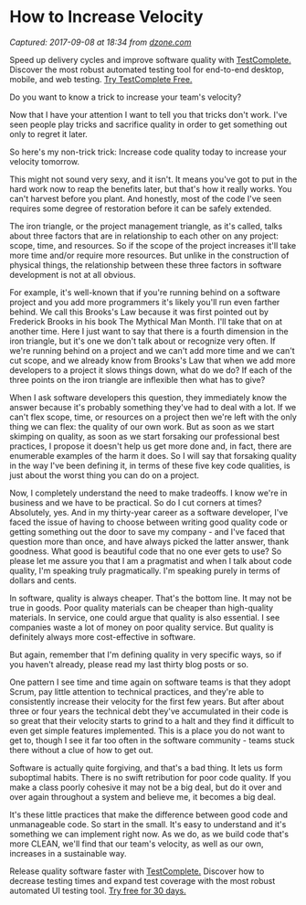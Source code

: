 # How to Increase Velocity

_Captured: 2017-09-08 at 18:34 from [dzone.com](https://dzone.com/articles/how-to-increase-velocity?edition=323393&utm_source=Daily%20Digest&utm_medium=email&utm_campaign=Daily%20Digest%202017-09-05)_

Speed up delivery cycles and improve software quality with [TestComplete.](https://dzone.com/go?i=228239&u=https%3A%2F%2Fsmartbear.com%2Fppc%2Ftestcomplete%2Fmain%2F%3Fsr%3Ddzone%26md%3Dad) Discover the most robust automated testing tool for end-to-end desktop, mobile, and web testing. [Try TestComplete Free.](https://dzone.com/go?i=228239&u=https%3A%2F%2Fsmartbear.com%2Fppc%2Ftestcomplete%2Fmain%2F%3Fsr%3Ddzone%26md%3Dad)

Do you want to know a trick to increase your team's velocity?

Now that I have your attention I want to tell you that tricks don't work. I've seen people play tricks and sacrifice quality in order to get something out only to regret it later.

So here's my non-trick trick: Increase code quality today to increase your velocity tomorrow.

This might not sound very sexy, and it isn't. It means you've got to put in the hard work now to reap the benefits later, but that's how it really works. You can't harvest before you plant. And honestly, most of the code I've seen requires some degree of restoration before it can be safely extended.

The iron triangle, or the project management triangle, as it's called, talks about three factors that are in relationship to each other on any project: scope, time, and resources. So if the scope of the project increases it'll take more time and/or require more resources. But unlike in the construction of physical things, the relationship between these three factors in software development is not at all obvious.

For example, it's well-known that if you're running behind on a software project and you add more programmers it's likely you'll run even farther behind. We call this Brooks's Law because it was first pointed out by Frederick Brooks in his book The Mythical Man Month. I'll take that on at another time. Here I just want to say that there is a fourth dimension in the iron triangle, but it's one we don't talk about or recognize very often. If we're running behind on a project and we can't add more time and we can't cut scope, and we already know from Brooks's Law that when we add more developers to a project it slows things down, what do we do? If each of the three points on the iron triangle are inflexible then what has to give?

When I ask software developers this question, they immediately know the answer because it's probably something they've had to deal with a lot. If we can't flex scope, time, or resources on a project then we're left with the only thing we can flex: the quality of our own work. But as soon as we start skimping on quality, as soon as we start forsaking our professional best practices, I propose it doesn't help us get more done and, in fact, there are enumerable examples of the harm it does. So I will say that forsaking quality in the way I've been defining it, in terms of these five key code qualities, is just about the worst thing you can do on a project.

Now, I completely understand the need to make tradeoffs. I know we're in business and we have to be practical. So do I cut corners at times? Absolutely, yes. And in my thirty-year career as a software developer, I've faced the issue of having to choose between writing good quality code or getting something out the door to save my company - and I've faced that question more than once, and have always picked the latter answer, thank goodness. What good is beautiful code that no one ever gets to use? So please let me assure you that I am a pragmatist and when I talk about code quality, I'm speaking truly pragmatically. I'm speaking purely in terms of dollars and cents.

In software, quality is always cheaper. That's the bottom line. It may not be true in goods. Poor quality materials can be cheaper than high-quality materials. In service, one could argue that quality is also essential. I see companies waste a lot of money on poor quality service. But quality is definitely always more cost-effective in software.

But again, remember that I'm defining quality in very specific ways, so if you haven't already, please read my last thirty blog posts or so.

One pattern I see time and time again on software teams is that they adopt Scrum, pay little attention to technical practices, and they're able to consistently increase their velocity for the first few years. But after about three or four years the technical debt they've accumulated in their code is so great that their velocity starts to grind to a halt and they find it difficult to even get simple features implemented. This is a place you do not want to get to, though I see it far too often in the software community - teams stuck there without a clue of how to get out.

Software is actually quite forgiving, and that's a bad thing. It lets us form suboptimal habits. There is no swift retribution for poor code quality. If you make a class poorly cohesive it may not be a big deal, but do it over and over again throughout a system and believe me, it becomes a big deal.

It's these little practices that make the difference between good code and unmanageable code. So start in the small. It's easy to understand and it's something we can implement right now. As we do, as we build code that's more CLEAN, we'll find that our team's velocity, as well as our own, increases in a sustainable way.

Release quality software faster with [TestComplete.](https://dzone.com/go?i=228240&u=https%3A%2F%2Fsmartbear.com%2Fppc%2Ftestcomplete%2Fmain%2F%3Fsr%3Ddzone%26md%3Dad) Discover how to decrease testing times and expand test coverage with the most robust automated UI testing tool. [Try free for 30 days.](https://dzone.com/go?i=228240&u=https%3A%2F%2Fsmartbear.com%2Fppc%2Ftestcomplete%2Fmain%2F%3Fsr%3Ddzone%26md%3Dad)
